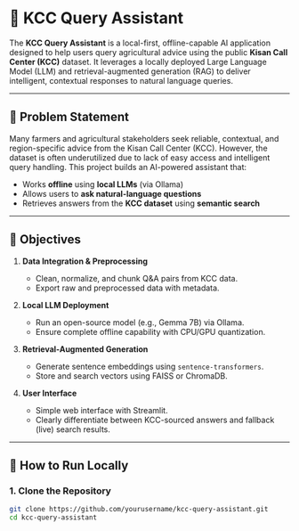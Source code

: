 # 🌾 KCC Query Assistant

The **KCC Query Assistant** is a local-first, offline-capable AI application designed to help users query agricultural advice using the public **Kisan Call Center (KCC)** dataset. It leverages a locally deployed Large Language Model (LLM) and retrieval-augmented generation (RAG) to deliver intelligent, contextual responses to natural language queries.

---

## 🧩 Problem Statement

Many farmers and agricultural stakeholders seek reliable, contextual, and region-specific advice from the Kisan Call Center (KCC). However, the dataset is often underutilized due to lack of easy access and intelligent query handling. This project builds an AI-powered assistant that:
- Works **offline** using **local LLMs** (via Ollama)
- Allows users to **ask natural-language questions**
- Retrieves answers from the **KCC dataset** using **semantic search**

---

## 🎯 Objectives

1. **Data Integration & Preprocessing**
   - Clean, normalize, and chunk Q&A pairs from KCC data.
   - Export raw and preprocessed data with metadata.

2. **Local LLM Deployment**
   - Run an open-source model (e.g., Gemma 7B) via Ollama.
   - Ensure complete offline capability with CPU/GPU quantization.

3. **Retrieval-Augmented Generation**
   - Generate sentence embeddings using `sentence-transformers`.
   - Store and search vectors using FAISS or ChromaDB.

4. **User Interface**
   - Simple web interface with Streamlit.
   - Clearly differentiate between KCC-sourced answers and fallback (live) search results.

---

## 🚀 How to Run Locally

### 1. Clone the Repository

```bash
git clone https://github.com/yourusername/kcc-query-assistant.git
cd kcc-query-assistant
